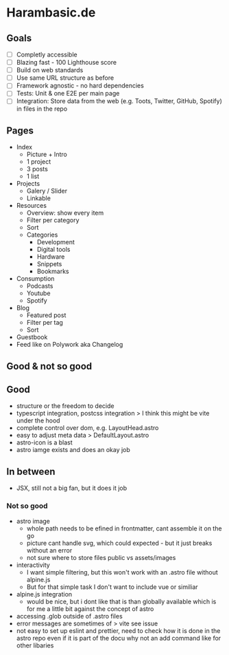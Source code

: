 # Harambasic.de

## Goals

- [ ] Completly accessible
- [ ] Blazing fast - 100 Lighthouse score
- [ ] Build on web standards
- [ ] Use same URL structure as before
- [ ] Framework agnostic - no hard dependencies
- [ ] Tests: Unit & one E2E per main page
- [ ] Integration: Store data from the web (e.g. Toots, Twitter, GitHub, Spotify) in files in the repo
 
## Pages

- Index
    - Picture + Intro
    - 1 project
    - 3 posts
    - 1 list
- Projects
    - Galery / Slider
    - Linkable
- Resources
    - Overview: show every item
    - Filter per category
    - Sort
    - Categories
        - Development
        - Digital tools
        - Hardware
        - Snippets
        - Bookmarks
- Consumption
    - Podcasts
    - Youtube
    - Spotify
- Blog
    - Featured post
    - Filter per tag
    - Sort
- Guestbook
- Feed like on Polywork aka Changelog


## Good & not so good

## Good

* structure or the freedom to decide
* typescript integration, postcss integration > I think this might be vite under the hood
* complete control over dom, e.g. LayoutHead.astro
* easy to adjust meta data > DefaultLayout.astro
* astro-icon is a blast
* astro iamge exists and does an okay job

## In between

* JSX, still not a big fan, but it does it job

### Not so good

* astro image
    * whole path needs to be efined in frontmatter, cant assemble it on the go
    * picture cant handle svg, which could expected - but it just breaks without an error
    * not sure where to store files public vs assets/images
* interactivity
    * I want simple filtering, but this won't work with an .astro file without alpine.js
    * But for that simple task I don't want to include vue or similiar
* alpine.js integration
    * would be nice, but i dont like that is than globally available which is for me a little bit against the concept of astro
* accessing .glob outside of .astro files
* error messages are sometimes of > vite see issue
* not easy to set up eslint and prettier, need to check how it is done in the astro repo even if it is part of the docu why not an add command like for other libaries
